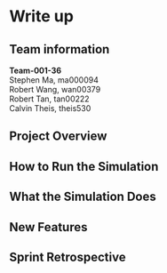 # Write up

## Team information
**Team-001-36**  
Stephen Ma, ma000094  
Robert Wang, wan00379  
Robert Tan, tan00222  
Calvin Theis, theis530  

## Project Overview

## How to Run the Simulation

## What the Simulation Does

## New Features

## Sprint Retrospective
